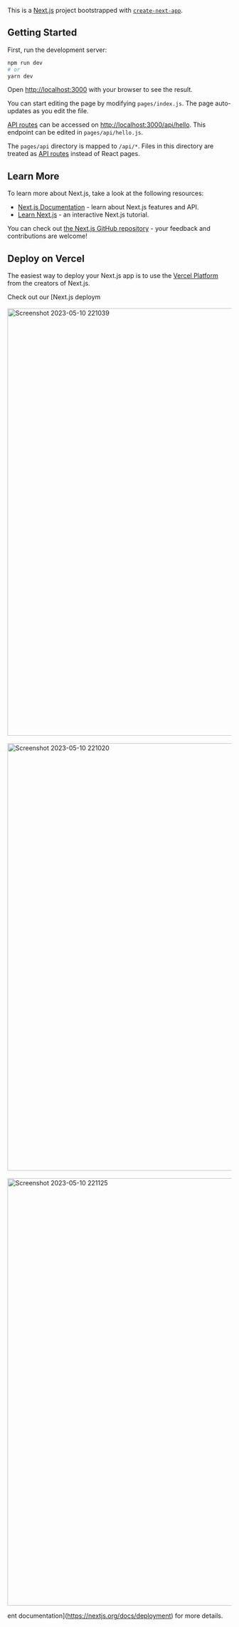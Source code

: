 This is a [Next.js](https://nextjs.org/) project bootstrapped with [`create-next-app`](https://github.com/vercel/next.js/tree/canary/packages/create-next-app).

## Getting Started

First, run the development server:

```bash
npm run dev
# or
yarn dev
```

Open [http://localhost:3000](http://localhost:3000) with your browser to see the result.

You can start editing the page by modifying `pages/index.js`. The page auto-updates as you edit the file.

[API routes](https://nextjs.org/docs/api-routes/introduction) can be accessed on [http://localhost:3000/api/hello](http://localhost:3000/api/hello). This endpoint can be edited in `pages/api/hello.js`.

The `pages/api` directory is mapped to `/api/*`. Files in this directory are treated as [API routes](https://nextjs.org/docs/api-routes/introduction) instead of React pages.

## Learn More

To learn more about Next.js, take a look at the following resources:

- [Next.js Documentation](https://nextjs.org/docs) - learn about Next.js features and API.
- [Learn Next.js](https://nextjs.org/learn) - an interactive Next.js tutorial.

You can check out [the Next.js GitHub repository](https://github.com/vercel/next.js/) - your feedback and contributions are welcome!

## Deploy on Vercel

The easiest way to deploy your Next.js app is to use the [Vercel Platform](https://vercel.com/new?utm_medium=default-template&filter=next.js&utm_source=create-next-app&utm_campaign=create-next-app-readme) from the creators of Next.js.

Check out our [Next.js deploym
<br>
<br>
<img width="960" alt="Screenshot 2023-05-10 221039" src="https://github.com/grouciyacine/disney/assets/107037694/b094f244-946c-4477-8361-eb9d23f687aa">
<br>
<br>
<img width="960" alt="Screenshot 2023-05-10 221020" src="https://github.com/grouciyacine/disney/assets/107037694/bff40fb1-6b32-442d-95e7-7407b7987abf">
<br>
<br>
<img width="960" alt="Screenshot 2023-05-10 221125" src="https://github.com/grouciyacine/disney/assets/107037694/8f5d5b57-4140-49cb-a2bb-7e1cbdada89a">

ent documentation](https://nextjs.org/docs/deployment) for more details.
